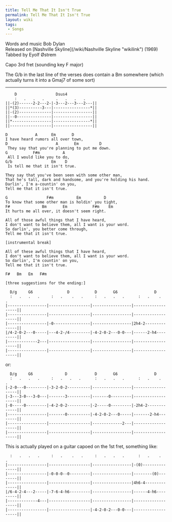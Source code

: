 ```yaml
---
title: Tell Me That It Isn't True
permalink: Tell Me That It Isn't True
layout: wiki
tags:
 - Songs
---
```


Words and music Bob Dylan  
Released on [Nashville Skyline](/wiki/Nashville Skyline "wikilink") (1969)  
Tabbed by Eyolf Østrem

Capo 3rd fret (sounding key F major)

The G/b in the last line of the verses does contain a Bm somewhere
(which actually turns it into a Gmaj7 of some sort)

* * * * *

        D                 Dsus4
        :   .   .   .     .   .   .   .
    ||-(2)------2-2---2-|-3---2---3---2---||
    ||*(3)----------3---|----------------*||
    ||-(2)--------------|-----------------||
    ||--0---------------|-----------------||
    ||*-----------------|----------------*||
    ||------------------|-----------------||

    D            A      Em       D
    I have heard rumors all over town,
    D                     A       Em         D
     They say that you're planning to put me down.
    G           F#m          A
     All I would like you to do,
    G/b                 Em    D
     Is tell me that it isn't true.

    They say that you've been seen with some other man,
    That he's tall, dark and handsome, and you're holding his hand.
    Darlin', I'm a-countin' on you,
    Tell me that it isn't true.

    G                 F#m          Em          D
    To know that some other man is holdin' you tight,
    F#              Bm       Em           F#m    Em
    It hurts me all over, it doesn't seem right.

    All of those awful things that I have heard,
    I don't want to believe them, all I want is your word.
    So darlin', you better come through,
    Tell me that it isn't true.

    [instrumental break]

    All of these awful things that I have heard,
    I don't want to believe them, all I want is your word.
    So darlin', I'm countin' on you,
    Tell me that it isn't true.

    F#   Bm   Em   F#m

    [three suggestions for the ending:]

      D/g     G6               D           D       G6                D
      :   .   .   .     :   .    .   .     :   .   .   .      :   .    .   .
    |-----------------|------------------|-----------------|-------------------||
    |-----------------|------------------|-----------------|-------------------||
    |-----------------|-0----------------|-----------------|2h4-2--------------||
    |/4-2-0-2---0-----|---4-2-/4---------|-4-2-0-2---0-0---|------2-h4---------||
    |-------------2---|------------------|-----------------|-------------------||
    |-----------------|------------------|-----------------|-------------------||

or:

      D/g     G6              D            D       G6                D
      :   .   .   .     :   .   .   .      :   .   .   .      :   .    .   .
    |-2-0---0---------|-3-2-0-2----------|-----------------|-------------------||
    |-3---3-0---3-0---|-------3----------|-------0---------|-------------------||
    |-0-----0---------|-4-2-0-2----------|-2-----0---------|-2h4-2-------------||
    |-----------------|-------0----------|-4-2-0-2---0-----|-------2-h4--------||
    |-----------------|------------------|-------------2---|-------------------||
    |-----------------|------------------|-----------------|-------------------||

This is actually played on a guitar capoed on the 1st fret, something
like:

      :   .   .   .     :   .    .   .     :   .   .   .      :   .    .   .
    |-----------------|------------------|-----------------|-(0)---------------||
    |-----------------|-0-0-0--0---------|-----------------|--------(0)--------||
    |-----------------|------------------|-----------------|4h6-4--------------||
    |/6-4-2-4---2-----|-7-6-4-h6---------|-----------------|------4-h6---------||
    |-------------4---|------------------|-----------------|-------------------||
    |-----------------|------------------|-4-2-0-2---0-0---|-------------------||
